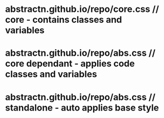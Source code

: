# abstractn.github.io/repo/core.css // core - contains classes and variables
# abstractn.github.io/repo/abs.css // core dependant - applies code classes and variables
# abstractn.github.io/repo/abs.css // standalone - auto applies base style




